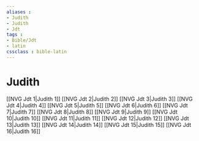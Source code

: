 ```yaml
---
aliases : 
- Judith
- Judith
- Jdt
tags : 
- Bible/Jdt
- latin
cssclass : bible-latin
---
```


# Judith

[[NVG Jdt 1|Judith 1]]
[[NVG Jdt 2|Judith 2]]
[[NVG Jdt 3|Judith 3]]
[[NVG Jdt 4|Judith 4]]
[[NVG Jdt 5|Judith 5]]
[[NVG Jdt 6|Judith 6]]
[[NVG Jdt 7|Judith 7]]
[[NVG Jdt 8|Judith 8]]
[[NVG Jdt 9|Judith 9]]
[[NVG Jdt 10|Judith 10]]
[[NVG Jdt 11|Judith 11]]
[[NVG Jdt 12|Judith 12]]
[[NVG Jdt 13|Judith 13]]
[[NVG Jdt 14|Judith 14]]
[[NVG Jdt 15|Judith 15]]
[[NVG Jdt 16|Judith 16]]
